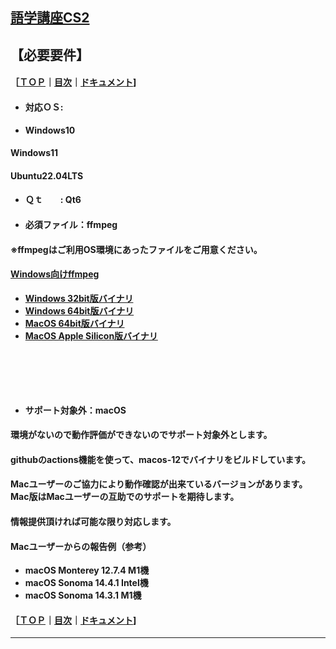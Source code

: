 ## [語学講座CS2](https://csreviser.github.io/CaptureStream2/) 
## 【必要要件】　　　　　
#### ［[ＴＯＰ](./)**｜**[目次](./#目次)**｜**[ドキュメント](./#ドキュメント-1)] 
- #### 対応ＯＳ:            
* **Windows10**                       
#### Windows11                       
####  Ubuntu22.04LTS                      
- #### Ｑｔ　　: Qt6                   
- #### 必須ファイル：ffmpeg                            
#### ※ffmpegはご利用OS環境にあったファイルをご用意ください。                                
#### [Windows向けffmpeg](https://www.gyan.dev/ffmpeg/builds/)             
* **[Windows 32bit版バイナリ](https://github.com/sudo-nautilus/FFmpeg-Builds-Win32/wiki/Latest)**         
* **[Windows 64bit版バイナリ](https://github.com/BtbN/FFmpeg-Builds/wiki/Latest)**   
* **[MacOS 64bit版バイナリ](https://evermeet.cx/ffmpeg/)**
* **[MacOS Apple Silicon版バイナリ](https://www.osxexperts.net/)**
#### 　　
#### 　　
- #### サポート対象外：macOS             
#### 環境がないので動作評価ができないのでサポート対象外とします。                        
#### githubのactions機能を使って、macos-12でバイナリをビルドしています。                 
#### Macユーザーのご協力により動作確認が出来ているバージョンがあります。Mac版はMacユーザーの互助でのサポートを期待します。          
#### 情報提供頂ければ可能な限り対応します。                        
#### Macユーザーからの報告例（参考）            
  - **macOS Monterey 12.7.4 M1機**           
  - **macOS Sonoma 14.4.1 Intel機**
  - **macOS Sonoma 14.3.1 M1機**


#### ［[ＴＯＰ](./)**｜**[目次](./#目次)**｜**[ドキュメント](./#ドキュメント-1)] 

***

 <link rel="shortcut icon" type="image/x-icon" href="https://avatars.githubusercontent.com/u/46049273?v=4">
 <meta name="twitter:image:src" content="https://avatars.githubusercontent.com/u/46049273?v=4">
